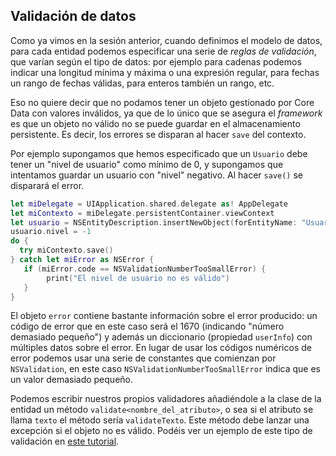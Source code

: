 ## Validación de datos

Como ya vimos en la sesión anterior, cuando definimos el modelo de datos, para cada entidad podemos especificar una serie de *reglas de validación*, que varían según el tipo de datos: por ejemplo para cadenas podemos indicar una longitud mínima y máxima o una expresión regular, para fechas un rango de fechas válidas, para enteros también un rango, etc.

Eso no quiere decir que no podamos tener un objeto gestionado por Core Data con valores inválidos, ya que de lo único que se asegura el *framework* es que un objeto no válido no se puede guardar en el almacenamiento persistente. Es decir, los errores se disparan al hacer `save` del contexto.

Por ejemplo supongamos que hemos especificado que un `Usuario` debe tener un "nivel de usuario" como mínimo de 0, y supongamos que intentamos guardar un usuario con "nivel" negativo. Al hacer `save()` se disparará el error. 

```swift
let miDelegate = UIApplication.shared.delegate as! AppDelegate
let miContexto = miDelegate.persistentContainer.viewContext
let usuario = NSEntityDescription.insertNewObject(forEntityName: "Usuario", into: miContexto) as! Usuario
usuario.nivel = -1
do {
  try miContexto.save()
} catch let miError as NSError {
   if (miError.code == NSValidationNumberTooSmallError) {
        print("El nivel de usuario no es válido")
   }
}
```

El objeto `error` contiene bastante información sobre el error producido: un código de error que en este caso será el 1670 (indicando "número demasiado pequeño") y además un diccionario (propiedad `userInfo`) con múltiples datos sobre el error. En lugar de usar los códigos numéricos de error podemos usar una serie de constantes que comienzan por `NSValidation`, en este caso `NSValidationNumberTooSmallError` indica que es un valor demasiado pequeño.

Podemos escribir nuestros propios validadores añadiéndole a la clase de la entidad un método `validate<nombre_del_atributo>`, o sea si el atributo se llama `texto` el método sería `validateTexto`. Este método debe lanzar una excepción si el objeto no es válido. Podéis ver un ejemplo de este tipo de validación en [este tutorial](https://code.tutsplus.com/tutorials/data-validation-with-core-data-advanced-constraints--cms-26623).
